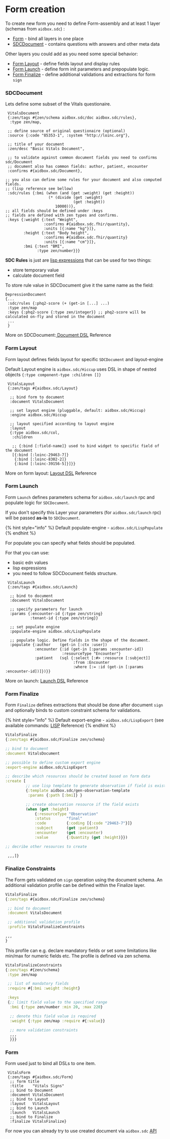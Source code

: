 # Form creation

To create new form you need to define Form-assembly and at least 1 layer (schemas from `aidbox.sdc`) :

* [Form](how-to-create-a-form.md#form) - bind all layers in one place
* [SDCDocument](how-to-create-a-form.md#sdcdocument) - contains questions with answers and other meta data

Other layers you could add as you need some special behavior:

* [Form Layout](how-to-create-a-form.md#form-layout) - define fields layout and display rules
* [Form Launch](how-to-create-a-form.md#form-launch) - define form init parameters and prepopulate logic.
* [Form Finalize](how-to-create-a-form.md#form-finalize) - define additional validations and extractions for form `sign`

### SDCDocument

Lets define some subset of the Vitals questionaire.

```
 VitalsDocument
 {:zen/tags #{zen/schema aidbox.sdc/doc aidbox.sdc/rules},
  :type zen/map,

 ;; define source of original questionaire (optional)
 :source {:code "85353-1", :system "http://loinc.org"},

 ;; title of your document
 :zen/desc "Basic Vitals Document",

 ;; to validate against common document fields you need to confirms sdc/Document
 ;; document also has common fields: author, patient, encounter
 :confirms #{aidbox.sdc/Document},

;; you also can define some rules for your document and also computed fields.
;; (lisp reference see bellow)
 :sdc/rules {:bmi (when (and (get :weight) (get :height))
                   (* (divide (get :weight)
                              (get :height))
                      10000))},
;; all fields should be defined under :keys
;; fields are defined with zen types and confirms.
 :keys {:weight {:text "Weight",
                 :confirms #{aidbox.sdc.fhir/quantity},
                 :units [{:name "kg"}]},
        :height {:text "Body height",
                 :confirms #{aidbox.sdc.fhir/quantity}
                 :units [{:name "cm"}]},
        :bmi {:text "BMI",
              :type zen/number}}}
```

**SDC Rules** is just are [lisp expressions](https://github.com/getheal/zen-sdc/blob/main/docs/lisp.md) that can be used for two things:

* store temporary value
* calculate document field

To store rule value in SDCDocument give it the same name as the field:

```
DepressionDocument
{...
 :sdc/rules {:phq2-score (+ (get-in [...] ...)
 :type zen/map
 :keys {:phq2-score {:type zen/integer}} ;; phq2-score will be calculated on-fly and stored in the document
 ...
 }
```

More on SDCDocument:[ Document DSL](../../../reference/aidbox-forms/document-dsl.md) Reference

### Form Layout

Form layout defines fields layout for specific `SDCDocument` and layout-engine

Default Layout engine is `aidbox.sdc/Hiccup` uses DSL in shape of nested objects `{:type component-type :children []}`

```
 VitalsLayout
 {:zen/tags #{aidbox.sdc/Layout}

  ;; bind form to document
  :document VitalsDocument

  ;; set layout engine (pluggable, default: aidbox.sdc/Hiccup)
  :engine aidbox.sdc/Hiccup

  ;; layout specified according to layout engine
  :layout
  {:type aidbox.sdc/col,
   :children

   ;; {:bind [:field-name]} used to bind widget to specific field of the document
   [{:bind [:loinc-29463-7]}
    {:bind [:loinc-8302-2]}
    {:bind [:loinc-39156-5]}]}}
```

More on form layout: [Layout DSL](../../../reference/aidbox-forms/layout-dsl.md) Reference

### Form Launch

Form `Launch` defines parameters schema for `aidbox.sdc/launch` rpc and populate logic for `SDCDocument`.

If you don't specify this Layer your parameters (for `aidbox.sdc/launch` rpc) will be passed **as-is** to `SDCDocument`.

{% hint style="info" %}
Default populate-engine - `aidbox.sdc/LispPopulate`
{% endhint %}

For populate you can specify what fields should be populated.

For that you can use:

* basic edn values
* lisp expressions
* you need to follow SDCDocument fields structure.

```
 VitalsLaunch
 {:zen/tags #{aidbox.sdc/Launch}

  ;; bind to document
  :document VitalsDocument

  ;; specify parameters for launch
  :params {:encounter-id {:type zen/string}
           :tenant-id {:type zen/string}}

  ;; set populate engine
  :populate-engine aidbox.sdc/LispPopulate

  ;; populate logic. Define fields in the shape of the document.
  :populate {:author    (get-in [:ctx :user])
             :encounter {:id (get-in [:params :encounter-id])
                         :resourceType "Encounter"}
             :patient   (sql {:select [:#> :resource [:subject]]
                              :from :Encounter
                              :where [:= :id (get-in [:params :encounter-id])]})}}
```

More on launch: [Launch DSL](../../../reference/aidbox-forms/launch-dsl.md) Reference

### Form Finalize

Form `Finalize` defines extractions that should be done after document `sign` and optionally binds to custom constraint schema for validations.

{% hint style="info" %}
Default export-engine - `aidbox.sdc/LispExport` (see available commands: [LISP](../../../reference/aidbox-forms/lisp.md) Reference)
{% endhint %}

```clojure
VitalsFinalize
{:zen/tags #{aidbox.sdc/Finalize zen/schema}

;; bind to document
:document VitalsDocument

;; possible to define custom export engine
:export-engine aidbox.sdc/LispExport

;; describe which resources should be created based on form data
:create [
         ;; use lisp template to generate observation if field is exists
         {:template aidbox.sdc/gen-observation-template
          :params {:path [:bmi]} }

         ;; create observation resource if the field exists
         (when (get :height)
             {:resourceType "Observation"
             :status       "final"
             :code         {:coding [{:code "29463-7"}]}
             :subject      (get :patient)
             :encounter    (get :encounter)
             :value        {:Quantity (get :height)}})

;; decribe other resources to create

 ,,,]}
```

### Finalize Constraints

The Form gets validated on `sign` operation using the document schema. An additional validation profile can be defined within the Finalize layer.

```clojure
VitalsFinalize
{:zen/tags #{aidbox.sdc/Finalize zen/schema}

 ;; bind to document
 :document VitalsDocument

 ;; additional validation profile
 :profile VitalsFinalizeConstraints

,,,
}
```

This profile can e.g. declare mandatory fields or set some limitations like min/max for numeric fields etc. The profile is defined via zen schema.

```clojure
VitalsFinalizeConstraints
{:zen/tags #{zen/schema}
 :type zen/map

 ;; list of mandatory fields
 :require #{:bmi :weight :height}

 :keys
 {;; limit field value to the specified range
  :bmi {:type zen/number :min 20, :max 220}

  ;; denote this field value is required
  :weight {:type zen/map :require #{:value}}

  ;; more validation constraints
  ,,,
  }}}

```

### Form

Form used just to bind all DSLs to one item.

```
 VitalsForm
 {:zen/tags #{aidbox.sdc/Form}
  ;; form title
  :title    "Vitals Signs"
  ;; bind to Document
  :document VitalsDocument
  ;; bind to Layout
  :layout   VitalsLayout
  ;; bind to Launch
  :launch   VitalsLaunch
  ;; bind to Finalize
  :finalize VitalsFinalize}

```

For now you can already try to use created document via `aidbox.sdc` [API](../../../reference/aidbox-forms/api-reference.md)
